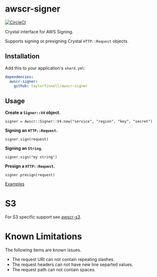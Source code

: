 # awscr-signer
[![CircleCI](https://circleci.com/gh/taylorfinnell/awscr-signer.svg?style=svg)](https://circleci.com/gh/taylorfinnell/awscr-signer)

Crystal interface for AWS Signing.

Supports signing or presigning Crystal `HTTP::Request` objects.

## Installation

Add this to your application's `shard.yml`:

```yaml
dependencies:
  awscr-signer:
    github: taylorfinnell/awscr-signer
```

## Usage

**Create a `Signer::V4` object.**
```crystal
signer = Awscr::Signer::V4.new("service", "region", "key", "secret")
```

**Signing an `HTTP::Request`.**

```crystal
signer.sign(request)
```

**Signing an `String`.**

```crystal
signer.sign("my string")
```

**Presign a `HTTP::Request`.**

```crystal
signer.presign(request)
```

[Examples](https://github.com/taylorfinnell/awscr-signer/tree/master/examples)

S3
===

For S3 specific support see [awscr-s3](https://github.com/taylorfinnell/awscr-s3/).

Known Limitations
===

The following items are known issues.

- The request URI can not contain repeating slashes.
- The request headers can not have new line separted values.
- The request path can not contain spaces.

